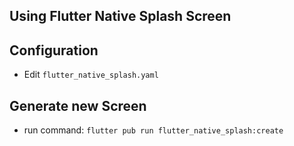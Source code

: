 ## Using Flutter Native Splash Screen

## Configuration
- Edit `flutter_native_splash.yaml`

## Generate new Screen
- run command: `flutter pub run flutter_native_splash:create`